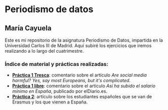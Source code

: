# Periodismo de datos 
## María Cayuela 
Este es mi repositorio de la asignatura Periodismo de Datos, impartida en la Universidad Carlos III de Madrid. Aquí subiré los ejercicios que iremos realizando a lo largo del cuatrimestre. 

### Índice de material y prácticas realizadas: 
- **[Práctica 1 Tresca](https://github.com/mariacayuela/apuntes-periodismo-datos/blob/main/practica-1-tresca.md)**: comentario sobre el artículo *Are social media harmful? Yes, say most Europeans, but it's complicated*.
- **[Práctica 1 libre](https://github.com/mariacayuela/apuntes-periodismo-datos/blob/main/practica-1-libre.md)**: comentario sobre el artículo *Así ha subido el salario mínimo en España*, publicado por elDiario.es.
- **[Práctica 2](https://github.com/mariacayuela/periodismo-datos/blob/main/practica-2.md)**: artículo sobre los estudiantes españoles que se van de Erasmus y los que vienen a España.  
